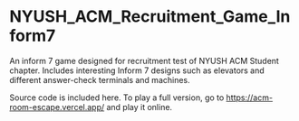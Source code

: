 # NYUSH_ACM_Recruitment_Game_Inform7
An inform 7 game designed for recruitment test of NYUSH ACM Student chapter. Includes interesting Inform 7 designs such as elevators and different answer-check terminals and machines.

Source code is included here. To play a full version, go to https://acm-room-escape.vercel.app/ and play it online.
